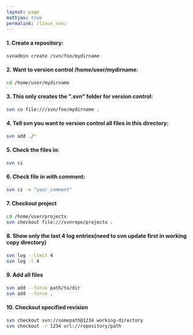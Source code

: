 ```yaml
---
layout: page
mathjax: true
permalink: /linux_svn/
---
```


#### 1. Create a repository:

```bash
svnadmin create /svn/foo/mydirname
```

#### 2. Want to version control /home/user/mydirname:

```bash
cd /home/user/mydirname
```

#### 3. This only creates the ".svn" folder for version control:

```bash
svn co file:///svn/foo/mydirname .
```

#### 4. Tell svn you want to version control all files in this directory:

```bash
svn add ./*
```

#### 5. Check the files in:

```bash
svn ci
```

#### 6. Check file in with comment:

```bash
svn ci -m "your_comment"
```

#### 7. Checkout project

```bash
cd /home/user/projectx
svn checkout file:///svnrepo/projectx .
```

#### 8. Show only the last 4 log entries(need to svn update first in working copy directory)

```bash
svn log --limit 4
svn log -l 4
```

#### 9. Add all files

```bash
svn add --force path/to/dir
svn add --force .
```

#### 10. Checkout specified revision

```bash
svn checkout svn://somepath@1234 working-directory
svn checkout -r 1234 url://repository/path
```
